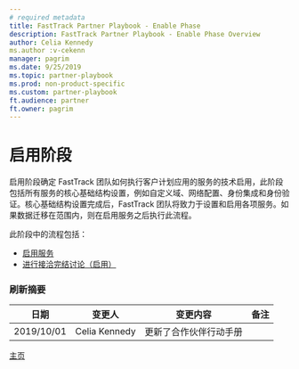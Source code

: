 ```yaml
---
# required metadata
title: FastTrack Partner Playbook - Enable Phase
description: FastTrack Partner Playbook - Enable Phase Overview
author: Celia Kennedy
ms.author :v-cekenn
manager: pagrim
ms.date: 9/25/2019
ms.topic: partner-playbook
ms.prod: non-product-specific
ms.custom: partner-playbook
ft.audience: partner
ft.owner: pagrim
---
```


# 启用阶段

启用阶段确定 FastTrack 团队如何执行客户计划应用的服务的技术启用，此阶段包括所有服务的核心基础结构设置，例如自定义域、网络配置、身份集成和身份验证。核心基础结构设置完成后，FastTrack 团队将致力于设置和启用各项服务。如果数据迁移在范围内，则在启用服务之后执行此流程。

此阶段中的流程包括：

-  [启用服务](enable-enable-services-partner-sc.md)
-  [进行接洽完结讨论（启用）](enable-conduct-engagement-completion-discussion-partner-sc.md)

### 刷新摘要

|日期|变更人|变更内容|备注|
|---------|---------------|----------------------------|-------------|
|2019/10/01| Celia Kennedy| 更新了合作伙伴行动手册| |

[主页](http://partner-docs.microsoft.com)